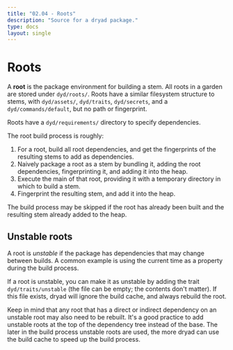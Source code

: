 ```yaml
---
title: "02.04 - Roots"
description: "Source for a dryad package."
type: docs
layout: single
---
```


# Roots

A **root** is the package environment for building a stem.  All roots in a garden are stored under `dyd/roots/`.  Roots have a similar filesystem structure to stems, with `dyd/assets/`, `dyd/traits`, `dyd/secrets`, and a `dyd/commands/default`, but no path or fingerprint.

Roots have a `dyd/requirements/` directory to specify dependencies.

The root build process is roughly:

1. For a root, build all root dependencies, and get the fingerprints of the resulting stems to add as dependencies.
2. Naively package a root as a stem by bundling it, adding the root dependencies, fingerprinting it, and adding it into the heap.
3. Execute the main of that root, providing it with a temporary directory in which to build a stem.
4. Fingerprint the resulting stem, and add it into the heap.

The build process may be skipped if the root has already been built and the resulting stem already added to the heap.

## Unstable roots

A root is _unstable_ if the package has dependencies that may change between builds.  A common example is using the current time as a property during the build process.

If a root is unstable, you can make it as unstable by adding the trait `dyd/traits/unstable` (the file can be empty; the contents don't matter).  If this file exists, dryad will ignore the build cache, and always rebuild the root.

Keep in mind that any root that has a direct or indirect dependency on an unstable root may also need to be rebuilt.  It's a good practice to add unstable roots at the top of the dependency tree instead of the base.  The later in the build process unstable roots are used, the more dryad can use the build cache to speed up the build process.

